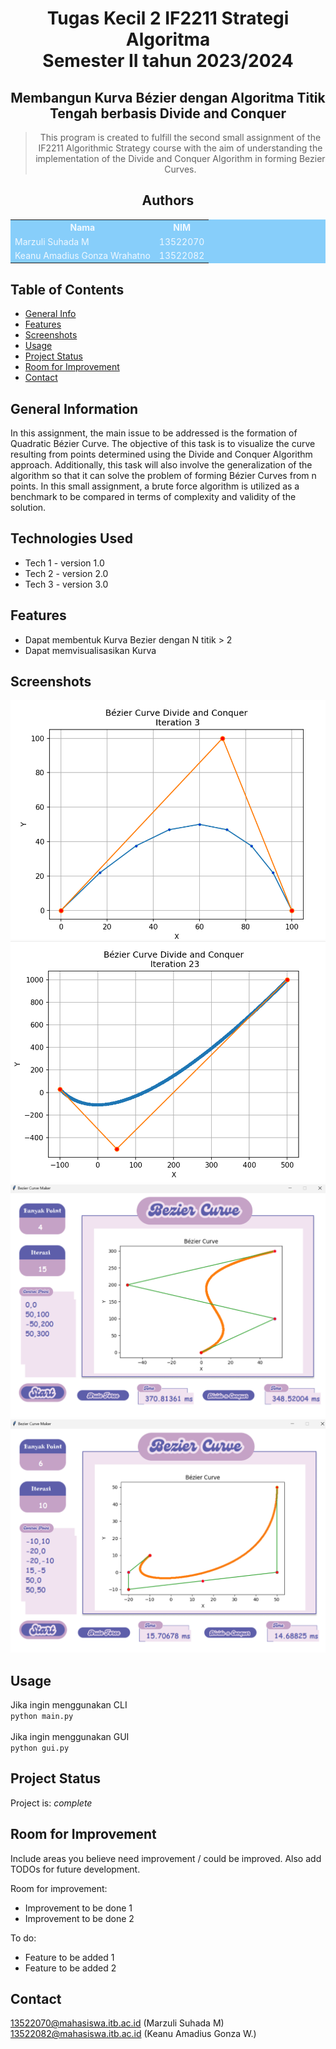 <div align="center">

# Tugas Kecil 2 IF2211 Strategi Algoritma <br/> Semester II tahun 2023/2024 <br/> 
## Membangun Kurva Bézier dengan Algoritma Titik Tengah berbasis Divide and Conquer

> This program is created to fulfill the second small assignment of the IF2211 Algorithmic Strategy course with the aim of understanding the implementation of the Divide and Conquer Algorithm in forming Bezier Curves.

## Authors 

<table style="width:100%; background-color:#87CEFA; color:#F0F8FF;">
  <tr>
    <th>Nama</th>
    <th>NIM</th>
  </tr>
  <tr>
    <td>Marzuli Suhada M</td>
    <td>13522070</td>
  </tr>
  <tr>
    <td>Keanu Amadius Gonza Wrahatno</td>
    <td>13522082</td>
  </tr>
</table>

</div>

## Table of Contents
* [General Info](#general-information)
* [Features](#features)
* [Screenshots](#screenshots)
* [Usage](#usage)
* [Project Status](#project-status)
* [Room for Improvement](#room-for-improvement)
* [Contact](#contact)


## General Information
In this assignment, the main issue to be addressed is the formation of Quadratic Bézier Curve. The objective of this task is to visualize the curve resulting from points determined using the Divide and Conquer Algorithm approach. Additionally, this task will also involve the generalization of the algorithm so that it can solve the problem of forming Bézier Curves from n points. In this small assignment, a brute force algorithm is utilized as a benchmark to be compared in terms of complexity and validity of the solution.


## Technologies Used
- Tech 1 - version 1.0
- Tech 2 - version 2.0
- Tech 3 - version 3.0


## Features
- Dapat membentuk Kurva Bezier dengan N titik > 2
- Dapat memvisualisasikan Kurva


## Screenshots
![Example screenshot](./test/test_2.png)
![Example screenshot](./test/test_4.png)
![Example screenshot](./test/bonus_test3.png)
![Example screenshot](./test/bonus_test2.png)



## Usage
Jika ingin menggunakan CLI <br>
`python main.py` <br>
<br>
Jika ingin menggunakan GUI <br>
`python gui.py`


## Project Status
Project is:  _complete_ 


## Room for Improvement
Include areas you believe need improvement / could be improved. Also add TODOs for future development.

Room for improvement:
- Improvement to be done 1
- Improvement to be done 2

To do:
- Feature to be added 1
- Feature to be added 2



## Contact
13522070@mahasiswa.itb.ac.id (Marzuli Suhada M) <br>
13522082@mahasiswa.itb.ac.id (Keanu Amadius Gonza W.)
